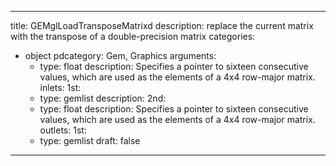 
---
title: GEMglLoadTransposeMatrixd
description: replace the current matrix with the transpose of a double-precision matrix
categories:
  - object
pdcategory: Gem, Graphics
arguments:
    - type: float
      description: Specifies a pointer to sixteen consecutive values, which are used as the elements of a 4x4 row-major matrix.
inlets:
  1st:
    - type: gemlist
      description:
  2nd:
    - type: float
      description: Specifies a pointer to sixteen consecutive values, which are used as the elements of a 4x4 row-major matrix.
outlets:
  1st:
    - type: gemlist
draft: false
---

